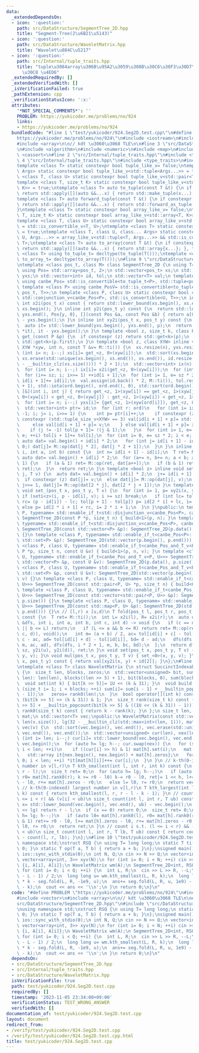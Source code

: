 ```yaml
---
data:
  _extendedDependsOn:
  - icon: ':question:'
    path: src/DataStructure/SegmentTree_2D.hpp
    title: "Segment-Tree(2\u6B21\u5143)"
  - icon: ':question:'
    path: src/DataStructure/WaveletMatrix.hpp
    title: "Wavelet\u884C\u5217"
  - icon: ':question:'
    path: src/Internal/tuple_traits.hpp
    title: "tuple\u3084array\u306B\u95A2\u3059\u308B\u30C6\u30F3\u30D7\u30EC\u30FC\
      \u30C8 \u4ED6"
  _extendedRequiredBy: []
  _extendedVerifiedWith: []
  _isVerificationFailed: true
  _pathExtension: cpp
  _verificationStatusIcon: ':x:'
  attributes:
    '*NOT_SPECIAL_COMMENTS*': ''
    PROBLEM: https://yukicoder.me/problems/no/924
    links:
    - https://yukicoder.me/problems/no/924
  bundledCode: "#line 1 \"test/yukicoder/924.Seg2D.test.cpp\"\n#define PROBLEM \"\
    https://yukicoder.me/problems/no/924\"\n#include <iostream>\n#include <vector>\n\
    #include <array>\n\n// kdt \u3060\u3068 TLE\n\n#line 3 \"src/DataStructure/SegmentTree_2D.hpp\"\
    \n#include <algorithm>\n#include <numeric>\n#include <map>\n#include <set>\n#include\
    \ <cassert>\n#line 2 \"src/Internal/tuple_traits.hpp\"\n#include <tuple>\n#line\
    \ 4 \"src/Internal/tuple_traits.hpp\"\n#include <type_traits>\n#include <cstddef>\n\
    template <class T> static constexpr bool tuple_like_v= false;\ntemplate <class...\
    \ Args> static constexpr bool tuple_like_v<std::tuple<Args...>> = true;\ntemplate\
    \ <class T, class U> static constexpr bool tuple_like_v<std::pair<T, U>> = true;\n\
    template <class T, size_t K> static constexpr bool tuple_like_v<std::array<T,\
    \ K>> = true;\ntemplate <class T> auto to_tuple(const T &t) {\n if constexpr (tuple_like_v<T>)\
    \ return std::apply([](auto &&...x) { return std::make_tuple(x...); }, t);\n}\n\
    template <class T> auto forward_tuple(const T &t) {\n if constexpr (tuple_like_v<T>)\
    \ return std::apply([](auto &&...x) { return std::forward_as_tuple(x...); }, t);\n\
    }\ntemplate <class T> static constexpr bool array_like_v= false;\ntemplate <class\
    \ T, size_t K> static constexpr bool array_like_v<std::array<T, K>> = true;\n\
    template <class T, class U> static constexpr bool array_like_v<std::pair<T, U>>\
    \ = std::is_convertible_v<T, U>;\ntemplate <class T> static constexpr bool array_like_v<std::tuple<T>>\
    \ = true;\ntemplate <class T, class U, class... Args> static constexpr bool array_like_v<std::tuple<T,\
    \ U, Args...>> = array_like_v<std::tuple<T, Args...>> && std::is_convertible_v<U,\
    \ T>;\ntemplate <class T> auto to_array(const T &t) {\n if constexpr (array_like_v<T>)\
    \ return std::apply([](auto &&...x) { return std::array{x...}; }, t);\n}\ntemplate\
    \ <class T> using to_tuple_t= decltype(to_tuple(T()));\ntemplate <class T> using\
    \ to_array_t= decltype(to_array(T()));\n#line 9 \"src/DataStructure/SegmentTree_2D.hpp\"\
    \ntemplate <class pos_t, class M> class SegmentTree_2D {\n using T= typename M::T;\n\
    \ using Pos= std::array<pos_t, 2>;\n std::vector<pos_t> xs;\n std::vector<Pos>\
    \ yxs;\n std::vector<int> id, tol;\n std::vector<T> val;\n template <class P>\
    \ using canbe_Pos= std::is_convertible<to_tuple_t<P>, std::tuple<pos_t, pos_t>>;\n\
    \ template <class P> using canbe_PosV= std::is_convertible<to_tuple_t<P>, std::tuple<pos_t,\
    \ pos_t, T>>;\n template <class P, class U> static constexpr bool canbe_Pos_and_T_v=\
    \ std::conjunction_v<canbe_Pos<P>, std::is_convertible<U, T>>;\n int sz;\n inline\
    \ int x2i(pos_t x) const { return std::lower_bound(xs.begin(), xs.end(), x) -\
    \ xs.begin(); }\n inline int y2i(pos_t y) const {\n  return std::lower_bound(yxs.begin(),\
    \ yxs.end(), Pos{y, 0}, [](const Pos &a, const Pos &b) { return a[0] < b[0]; })\
    \ - yxs.begin();\n }\n inline int xy2i(pos_t x, pos_t y) const {\n  Pos p{y, x};\n\
    \  auto it= std::lower_bound(yxs.begin(), yxs.end(), p);\n  return assert(p ==\
    \ *it), it - yxs.begin();\n }\n template <bool z, size_t k, class P> inline auto\
    \ get_(const P &p) {\n  if constexpr (z) return std::get<k>(p);\n  else return\
    \ std::get<k>(p.first);\n }\n template <bool z, class XYW> inline void build(const\
    \ XYW *xyw, int n, const T &v= M::ti()) {\n  xs.resize(n), yxs.resize(n);\n  for\
    \ (int i= n; i--;) xs[i]= get_<z, 0>(xyw[i]);\n  std::sort(xs.begin(), xs.end()),\
    \ xs.erase(std::unique(xs.begin(), xs.end()), xs.end()), id.resize((sz= 1 << (32\
    \ - __builtin_clz(xs.size()))) * 2 + 1);\n  std::vector<int> ix(n), ord(n);\n\
    \  for (int i= n; i--;) ix[i]= x2i(get_<z, 0>(xyw[i]));\n  for (int i: ix)\n \
    \  for (i+= sz; i; i>>= 1) ++id[i + 1];\n  for (int i= 1, e= sz * 2; i < e; ++i)\
    \ id[i + 1]+= id[i];\n  val.assign(id.back() * 2, M::ti()), tol.resize(id[sz]\
    \ + 1), std::iota(ord.begin(), ord.end(), 0), std::sort(ord.begin(), ord.end(),\
    \ [&](int i, int j) { return get_<z, 1>(xyw[i]) == get_<z, 1>(xyw[j]) ? get_<z,\
    \ 0>(xyw[i]) < get_<z, 0>(xyw[j]) : get_<z, 1>(xyw[i]) < get_<z, 1>(xyw[j]); });\n\
    \  for (int i= n; i--;) yxs[i]= {get_<z, 1>(xyw[ord[i]]), get_<z, 0>(xyw[ord[i]])};\n\
    \  std::vector<int> ptr= id;\n  for (int r: ord)\n   for (int i= ix[r] + sz, j=\
    \ -1; i; j= i, i>>= 1) {\n    int p= ptr[i]++;\n    if constexpr (z) {\n     if\
    \ constexpr (std::tuple_size_v<XYW> == 3) val[id[i + 1] + p]= std::get<2>(xyw[r]);\n\
    \     else val[id[i + 1] + p]= v;\n    } else val[id[i + 1] + p]= xyw[r].second;\n\
    \    if (j != -1) tol[p + 1]= !(j & 1);\n   }\n  for (int i= 1, e= id[sz]; i <\
    \ e; ++i) tol[i + 1]+= tol[i];\n  for (int i= 0, e= sz * 2; i < e; ++i) {\n  \
    \ auto dat= val.begin() + id[i] * 2;\n   for (int j= id[i + 1] - id[i]; --j >\
    \ 0;) dat[j]= M::op(dat[j * 2], dat[j * 2 + 1]);\n  }\n }\n inline T fold(int\
    \ i, int a, int b) const {\n  int n= id[i + 1] - id[i];\n  T ret= M::ti();\n \
    \ auto dat= val.begin() + id[i] * 2;\n  for (a+= n, b+= n; a < b; a>>= 1, b>>=\
    \ 1) {\n   if (a & 1) ret= M::op(ret, dat[a++]);\n   if (b & 1) ret= M::op(dat[--b],\
    \ ret);\n  }\n  return ret;\n }\n template <bool z> inline void seti(int i, int\
    \ j, T v) {\n  auto dat= val.begin() + id[i] * 2;\n  j+= id[i + 1] - id[i];\n\
    \  if constexpr (z) dat[j]= v;\n  else dat[j]= M::op(dat[j], v);\n  for (; j;)\
    \ j>>= 1, dat[j]= M::op(dat[2 * j], dat[2 * j + 1]);\n }\n template <bool z> inline\
    \ void set_(pos_t x, pos_t y, T v) {\n  for (int i= 1, p= xy2i(x, y);;) {\n  \
    \ if (seti<z>(i, p - id[i], v); i >= sz) break;\n   if (int lc= tol[p] - tol[id[i]],\
    \ rc= (p - id[i]) - lc; tol[p + 1] - tol[p]) p= id[2 * i] + lc, i= 2 * i;\n  \
    \ else p= id[2 * i + 1] + rc, i= 2 * i + 1;\n  }\n }\npublic:\n template <class\
    \ P, typename= std::enable_if_t<std::disjunction_v<canbe_Pos<P>, canbe_PosV<P>>>>\
    \ SegmentTree_2D(const P *p, size_t n) { build<1>(p, n); }\n template <class P,\
    \ typename= std::enable_if_t<std::disjunction_v<canbe_Pos<P>, canbe_PosV<P>>>>\
    \ SegmentTree_2D(const std::vector<P> &p): SegmentTree_2D(p.data(), p.size())\
    \ {}\n template <class P, typename= std::enable_if_t<canbe_Pos<P>::value>> SegmentTree_2D(const\
    \ std::set<P> &p): SegmentTree_2D(std::vector(p.begin(), p.end())) {}\n template\
    \ <class P, class U, typename= std::enable_if_t<canbe_Pos_and_T_v<P, U>>> SegmentTree_2D(const\
    \ P *p, size_t n, const U &v) { build<1>(p, n, v); }\n template <class P, class\
    \ U, typename= std::enable_if_t<canbe_Pos_and_T_v<P, U>>> SegmentTree_2D(const\
    \ std::vector<P> &p, const U &v): SegmentTree_2D(p.data(), p.size(), v) {}\n template\
    \ <class P, class U, typename= std::enable_if_t<canbe_Pos_and_T_v<P, U>>> SegmentTree_2D(const\
    \ std::set<P> &p, const U &v): SegmentTree_2D(std::vector(p.begin(), p.end()),\
    \ v) {}\n template <class P, class U, typename= std::enable_if_t<canbe_Pos_and_T_v<P,\
    \ U>>> SegmentTree_2D(const std::pair<P, U> *p, size_t n) { build<0>(p, n); }\n\
    \ template <class P, class U, typename= std::enable_if_t<canbe_Pos_and_T_v<P,\
    \ U>>> SegmentTree_2D(const std::vector<std::pair<P, U>> &p): SegmentTree_2D(p.data(),\
    \ p.size()) {}\n template <class P, class U, typename= std::enable_if_t<canbe_Pos_and_T_v<P,\
    \ U>>> SegmentTree_2D(const std::map<P, U> &p): SegmentTree_2D(std::vector(p.begin(),\
    \ p.end())) {}\n // [l,r) x [u,d)\n T fold(pos_t l, pos_t r, pos_t u, pos_t d)\
    \ const {\n  T ret= M::ti();\n  int L= x2i(l), R= x2i(r);\n  auto dfs= [&](auto\
    \ &dfs, int i, int a, int b, int c, int d) -> void {\n   if (c == d || R <= a\
    \ || b <= L) return;\n   if (L <= a && b <= R) return ret= M::op(ret, fold(i,\
    \ c, d)), void();\n   int m= (a + b) / 2, ac= tol[id[i] + c] - tol[id[i]], bc=\
    \ c - ac, ad= tol[id[i] + d] - tol[id[i]], bd= d - ad;\n   dfs(dfs, i * 2, a,\
    \ m, ac, ad), dfs(dfs, i * 2 + 1, m, b, bc, bd);\n  };\n  return dfs(dfs, 1, 0,\
    \ sz, y2i(u), y2i(d)), ret;\n }\n void set(pos_t x, pos_t y, T v) { set_<1>(x,\
    \ y, v); }\n void mul(pos_t x, pos_t y, T v) { set_<0>(x, y, v); }\n T get(pos_t\
    \ x, pos_t y) const { return val[xy2i(x, y) + id[2]]; }\n};\n#line 6 \"src/DataStructure/WaveletMatrix.hpp\"\
    \ntemplate <class T> class WaveletMatrix {\n struct SuccinctIndexableDictionary\
    \ {\n  size_t len, blocks, zeros;\n  std::vector<unsigned> bit, sum;\n  SuccinctIndexableDictionary(size_t\
    \ len): len(len), blocks((len >> 5) + 1), bit(blocks, 0), sum(blocks, 0) {}\n\
    \  void set(int k) { bit[k >> 5]|= 1U << (k & 31); }\n  void build() {\n   for\
    \ (size_t i= 1; i < blocks; ++i) sum[i]= sum[i - 1] + __builtin_popcount(bit[i\
    \ - 1]);\n   zeros= rank0(len);\n  }\n  bool operator[](int k) const { return\
    \ (bit[k >> 5] >> (k & 31)) & 1; }\n  size_t rank(size_t k) const { return (sum[k\
    \ >> 5] + __builtin_popcount(bit[k >> 5] & ((1U << (k & 31)) - 1))); }\n  size_t\
    \ rank0(size_t k) const { return k - rank(k); }\n };\n size_t len, lg;\n std::vector<SuccinctIndexableDictionary>\
    \ mat;\n std::vector<T> vec;\npublic:\n WaveletMatrix(const std::vector<T> &v):\
    \ len(v.size()), lg(32 - __builtin_clz(std::max<int>(len, 1))), mat(lg, len),\
    \ vec(v) {\n  std::sort(vec.begin(), vec.end()), vec.erase(std::unique(vec.begin(),\
    \ vec.end()), vec.end());\n  std::vector<unsigned> cur(len), nex(len);\n  for\
    \ (int i= len; i--;) cur[i]= std::lower_bound(vec.begin(), vec.end(), v[i]) -\
    \ vec.begin();\n  for (auto h= lg; h--; cur.swap(nex)) {\n   for (size_t i= 0;\
    \ i < len; ++i)\n    if ((cur[i] >> h) & 1) mat[h].set(i);\n   mat[h].build();\n\
    \   std::array it{nex.begin(), nex.begin() + mat[h].zeros};\n   for (size_t i=\
    \ 0; i < len; ++i) *it[mat[h][i]]++= cur[i];\n  }\n }\n // k-th(0-indexed) smallest\
    \ number in v[l,r)\n T kth_smallest(int l, int r, int k) const {\n  assert(k <\
    \ r - l);\n  size_t ret= 0;\n  for (auto h= lg; h--;)\n   if (auto l0= mat[h].rank0(l),\
    \ r0= mat[h].rank0(r); k >= r0 - l0) k-= r0 - l0, ret|= 1 << h, l+= mat[h].zeros\
    \ - l0, r+= mat[h].zeros - r0;\n   else l= l0, r= r0;\n  return vec[ret];\n }\n\
    \ // k-th(0-indexed) largest number in v[l,r)\n T kth_largest(int l, int r, int\
    \ k) const { return kth_smallest(l, r, r - l - k - 1); }\n // count i s.t. (l\
    \ <= i < r) && (v[i] < ub)\n size_t count(int l, int r, T ub) const {\n  size_t\
    \ x= std::lower_bound(vec.begin(), vec.end(), ub) - vec.begin();\n  if (x >= 1u\
    \ << lg) return r - l;\n  if (x == 0) return 0;\n  size_t ret= 0;\n  for (auto\
    \ h= lg; h--;)\n   if (auto l0= mat[h].rank0(l), r0= mat[h].rank0(r); (x >> h)\
    \ & 1) ret+= r0 - l0, l+= mat[h].zeros - l0, r+= mat[h].zeros - r0;\n   else l=\
    \ l0, r= r0;\n  return ret;\n }\n // count i s.t. (l <= i < r) && (lb <= v[i]\
    \ < ub)\n size_t count(int l, int r, T lb, T ub) const { return count(l, r, ub)\
    \ - count(l, r, lb); }\n};\n#line 10 \"test/yukicoder/924.Seg2D.test.cpp\"\nusing\
    \ namespace std;\nstruct RSQ {\n using T= long long;\n static T ti() { return\
    \ 0; }\n static T op(T a, T b) { return a + b; }\n};\nsigned main() {\n cin.tie(0);\n\
    \ ios::sync_with_stdio(0);\n int N, Q;\n cin >> N >> Q;\n vector<int> A(N);\n\
    \ vector<array<int, 3>> xyv(N);\n for (int i= 0; i < N; ++i) cin >> A[i], xyv[i]=\
    \ {i, A[i], A[i]};\n WaveletMatrix wm(A);\n SegmentTree_2D<int, RSQ> seg(xyv);\n\
    \ for (int i= 0; i < Q; ++i) {\n  int L, R;\n  cin >> L >> R, --L;\n  int k= (R\
    \ - L - 1) / 2;\n  long long u= wm.kth_smallest(L, R, k);\n  long long ans= u\
    \ * k - seg.fold(L, R, -1e9, u);\n  ans+= seg.fold(L, R, u, 1e9) - u * (R - L\
    \ - k);\n  cout << ans << '\\n';\n }\n return 0;\n}\n"
  code: "#define PROBLEM \"https://yukicoder.me/problems/no/924\"\n#include <iostream>\n\
    #include <vector>\n#include <array>\n\n// kdt \u3060\u3068 TLE\n\n#include \"\
    src/DataStructure/SegmentTree_2D.hpp\"\n#include \"src/DataStructure/WaveletMatrix.hpp\"\
    \nusing namespace std;\nstruct RSQ {\n using T= long long;\n static T ti() { return\
    \ 0; }\n static T op(T a, T b) { return a + b; }\n};\nsigned main() {\n cin.tie(0);\n\
    \ ios::sync_with_stdio(0);\n int N, Q;\n cin >> N >> Q;\n vector<int> A(N);\n\
    \ vector<array<int, 3>> xyv(N);\n for (int i= 0; i < N; ++i) cin >> A[i], xyv[i]=\
    \ {i, A[i], A[i]};\n WaveletMatrix wm(A);\n SegmentTree_2D<int, RSQ> seg(xyv);\n\
    \ for (int i= 0; i < Q; ++i) {\n  int L, R;\n  cin >> L >> R, --L;\n  int k= (R\
    \ - L - 1) / 2;\n  long long u= wm.kth_smallest(L, R, k);\n  long long ans= u\
    \ * k - seg.fold(L, R, -1e9, u);\n  ans+= seg.fold(L, R, u, 1e9) - u * (R - L\
    \ - k);\n  cout << ans << '\\n';\n }\n return 0;\n}\n"
  dependsOn:
  - src/DataStructure/SegmentTree_2D.hpp
  - src/Internal/tuple_traits.hpp
  - src/DataStructure/WaveletMatrix.hpp
  isVerificationFile: true
  path: test/yukicoder/924.Seg2D.test.cpp
  requiredBy: []
  timestamp: '2023-11-05 23:34:00+09:00'
  verificationStatus: TEST_WRONG_ANSWER
  verifiedWith: []
documentation_of: test/yukicoder/924.Seg2D.test.cpp
layout: document
redirect_from:
- /verify/test/yukicoder/924.Seg2D.test.cpp
- /verify/test/yukicoder/924.Seg2D.test.cpp.html
title: test/yukicoder/924.Seg2D.test.cpp
---
```


